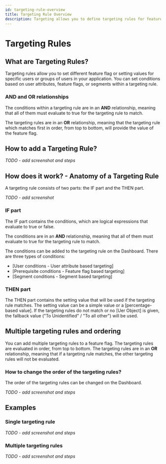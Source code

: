 ```yaml
---
id: targeting-rule-overview
title: Targeting Rule Overview
description: Targeting allows you to define targeting rules for feature flags. This way you can target a specific user group with a specific feature.
---
```


# Targeting Rules

## What are Targeting Rules?

Targeting rules allow you to set different feature flag or setting values for specific users or groups of users in your application. You can set conditions based on user attributes, feature flags, or segments within a targeting rule.


### AND and OR relationships

The conditions within a targeting rule are in an **AND** relationship, meaning that all of them must evaluate to true for the targeting rule to match.

The targeting rules are in an **OR** relationship, meaning that the targeting rule which matches first in order, from top to bottom, will provide the value of the feature flag.

## How to add a Targeting Rule?

*TODO - add screenshot and steps*

## How does it work? - Anatomy of a Targeting Rule

A targeting rule consists of two parts: the IF part and the THEN part.

*TODO - add screenshot*

### IF part

The IF part contains the conditions, which are logical expressions that evaluate to true or false.

The conditions are in an **AND** relationship, meaning that all of them must evaluate to true for the targeting rule to match.

The conditions can be added to the targeting rule on the Dashboard. There are three types of conditions:
- [User conditions - User attribute based targeting]
- [Prerequisite conditions - Feature flag based targeting]
- [Segment conditions - Segment based targeting]

### THEN part

The THEN part contains the setting value that will be used if the targeting rule matches. The setting value can be a simple value or a [percentage-based value].
If the targeting rules do not match or no [Uer Object] is given, the fallback value ("To Unidentified" / "To all other") will be used.

## Multiple targeting rules and ordering
You can add multiple targeting rules to a feature flag. The targeting rules are evaluated in order, from top to bottom.
The targeting rules are in an **OR** relationship, meaning that if a targeting rule matches, the other targeting rules will not be evaluated.

### How to change the order of the targeting rules?

The order of the targeting rules can be changed on the Dashboard.

*TODO - add screenshot and steps*

## Examples

### Single targeting rule

*TODO - add screenshot and steps*

### Multiple targeting rules

*TODO - add screenshot and steps*